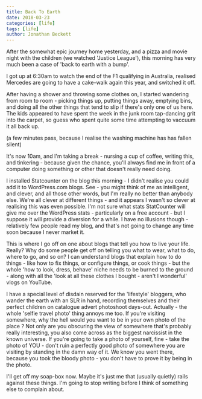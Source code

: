 ```yaml
---
title: Back To Earth
date: 2018-03-23
categories: [life]
tags: [life]
author: Jonathan Beckett
---
```


After the somewhat epic journey home yesterday, and a pizza and movie night with the children (we watched 'Justice League'), this morning has very much been a case of 'back to earth with a bump'.

I got up at 6:30am to watch the end of the F1 qualifying in Australia, realised Mercedes are going to have a cake-walk again this year, and switched it off.

After having a shower and throwing some clothes on, I started wandering from room to room - picking things up, putting things away, emptying bins, and doing all the other things that tend to slip if there's only one of us here. The kids appeared to have spent the week in the junk room tap-dancing grit into the carpet, so guess who spent quite some time attempting to vaccuum it all back up.

(a few minutes pass, because I realise the washing machine has has fallen silent)

It's now 10am, and I'm taking a break - nursing a cup of coffee, writing this, and tinkering - because given the chance, you'll always find me in front of a computer doing something or other that doesn't really need doing.

I installed Statcounter on the blog this morning - I didn't realise you could add it to WordPress.com blogs. See - you might think of me as intelligent, and clever, and all those other words, but I'm really no better than anybody else. We're all clever at different things - and it appears I wasn't so clever at realising this was even possible. I'm not sure what stats StatCounter will give me over the WordPress stats - particularly on a free account - but I suppose it will provide a diversion for a while. I have no illusions though - relatively few people read my blog, and that's not going to change any time soon because I never market it.

This is where I go off on one about blogs that tell you how to live your life. Really? Why do some people get off on telling you what to wear, what to do, where to go, and so on? I can understand blogs that explain how to do things - like how to fix things, or configure things, or cook things - but the whole 'how to look, dress, behave' niche needs to be burned to the ground - along with all the 'look at all these clothes I bought - aren't I wonderful' vlogs on YouTube.

I have a special level of disdain reserved for the 'lifestyle' bloggers, who wander the earth with an SLR in hand, recording themselves and their perfect children on catalogue advert photoshoot days-out. Actually - the whole 'selfie travel photo' thing annoys me too. If you're visiting somewhere, why the hell would you want to be in your own photo of the place ? Not only are you obscuring the view of somewhere that's probably really interesting, you also come across as the biggest narcissist in the known universe. If you're going to take a photo of yourself, fine - take the photo of YOU - don't ruin a perfectly good photo of somewhere you are visiting by standing in the damn way of it. We know you went there, because you took the bloody photo - you don't have to prove it by being in the photo.

I'll get off my soap-box now. Maybe it's just me that (usually quietly) rails against these things. I'm going to stop writing before I think of something else to complain about.